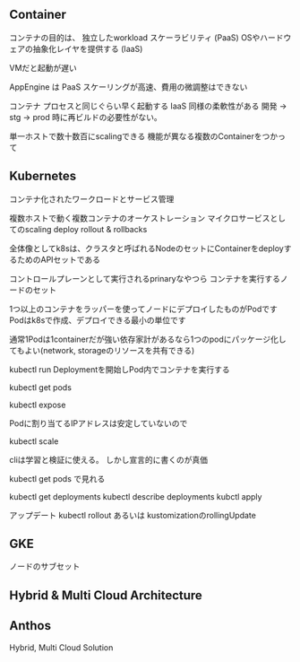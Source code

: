 ## Container

コンテナの目的は、
独立したworkload スケーラビリティ (PaaS)
OSやハードウェアの抽象化レイヤを提供する (IaaS)

VMだと起動が遅い

AppEngine は PaaS 
スケーリングが高速、費用の微調整はできない

コンテナ
プロセスと同じぐらい早く起動する
IaaS 同様の柔軟性がある
開発 -> stg -> prod 時に再ビルドの必要性がない。

単一ホストで数十数百にscalingできる
機能が異なる複数のContainerをつかって


## Kubernetes
コンテナ化されたワークロードとサービス管理

複数ホストで動く複数コンテナのオーケストレーション
マイクロサービスとしてのscaling
deploy rollout & rollbacks

全体像としてk8sは、クラスタと呼ばれるNodeのセットにContainerをdeployするためのAPIセットである

コントロールプレーンとして実行されるprinaryなやつら
コンテナを実行するノードのセット

1つ以上のコンテナをラッパーを使ってノードにデプロイしたものがPodです
Podはk8sで作成、デプロイできる最小の単位です

通常1Podは1containerだが強い依存家計があるなら1つのpodにパッケージ化してもよい(network, storageのリソースを共有できる)


kubectl run 
Deploymentを開始しPod内でコンテナを実行する

kubectl get pods

kubectl expose

Podに割り当てるIPアドレスは安定していないので

kubectl scale 

cliは学習と検証に使える。
しかし宣言的に書くのが真価

kubectl get pods で見れる

kubectl get deployments
kubectl describe deployments
kubctl apply


アップデート
kubectl rollout あるいは kustomizationのrollingUpdate


## GKE
ノードのサブセット

## Hybrid & Multi Cloud Architecture

## Anthos
Hybrid, Multi Cloud Solution
